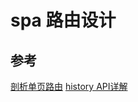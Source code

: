 # spa 路由设计

## 参考

[剖析单页路由](https://zhuanlan.zhihu.com/p/31874420)
[history API详解](http://blog.csdn.net/u012028371/article/details/67636395)